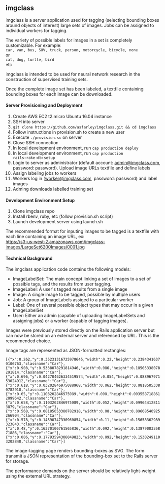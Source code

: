 imgclass
--------

imgclass is a server application used for tagging (selecting bounding boxes around objects of interest) large sets of images. Jobs can be assigned to individual workers for tagging.

The variety of possible labels for images in a set is completely customizable. For example:  
```car, van, bus, SUV, truck, person, motorcycle, bicycle, none```  
or  
```cat, dog, turtle, bird```  
etc

imgclass is intended to be used for neural network research in the construction of supervised training sets.

Once the complete image set has been labeled, a textfile containing bounding boxes for each image can be downloaded.

#### Server Provisioning and Deployment
 1. Create AWS EC2 t2.micro Ubuntu 16.04 instance
 2. SSH into server
 3. ```git clone https://github.com/asfarley/imgclass.git && cd imgclass```
 4. Follow instructions in provision.sh to create a new user
 5. Execute ```./provision.su``` on server
 6. Close SSH connection
 7. In local development environment, run ```cap production deploy```
 8. In local development environment, run ```cap production rails:rake:db:setup```
 9. Login to server as administrator (default account: admin@imgclass.com, password: password). Upload image URLs textfile and define labels
 10. Assign labeling jobs to workers
 11. Workers log in (worker@imgclass.com, password: password) and label images
 12. Adming downloads labelled training set

#### Development Environment Setup
 1. Clone imgclass repo
 2. Install rbenv, ruby, etc (follow provision.sh script)
 3. Launch development server using launch.sh

The recommended format for inputing images to be tagged is a textfile with each line containing an image URL, ex:  
https://s3-us-west-2.amazonaws.com/imgclass-images/LargeSet6200Images/0001.jpg

#### Technical Background

The imgclass application code contains the following models:
 * ImageLabelSet: The main concept linking a set of images to a set of possible tags, and the results from user tagging.
 * ImageLabel: A user's tagged results from a single image
 * Image: A single image to be tagged, possible by multiple users
 * Job: A group of ImageLabels assiged to a particular worker
 * Label: One of several possible object types that may occur in a given ImageLabelSet
 * User: Either an admin (capable of uploading ImageLabelSets and assigning jobs) or a worker (capable of tagging images).

Images were previously stored directly on the Rails application server but can now be stored on an external server and referenced by URL. This is the recommended choice.

Image tags are represented as JSON-formatted rectangles:

```[{"x":0.262,"y":0.35231316725978645,"width":0.22,"height":0.23843416370106763,"classname":"Car"},{"x":0.908,"y":0.5338078291814946,"width":0.086,"height":0.18505338078291814,"classname":"Car"},{"x":0.696,"y":0.042704626334519574,"width":0.054,"height":0.08896797153024912,"classname":"Car"},{"x":0.618,"y":0.03202846975088968,"width":0.062,"height":0.08185053380782918,"classname":"Car"},{"x":0.65,"y":0.1103202846975089,"width":0.008,"height":0.0035587188612099642,"classname":"Car"},{"x":0.658,"y":0.1103202846975089,"width":0.052,"height":0.099644128113879,"classname":"Car"},{"x":0.568,"y":0.08185053380782918,"width":0.08,"height":0.09608540925266904,"classname":"Car"},{"x":0.578,"y":0.14590747330960854,"width":0.11,"height":0.15658362989323843,"classname":"Car"},{"x":0.48,"y":0.16370106761565836,"width":0.092,"height":0.1387900355871886,"classname":"Car"},{"x":0.006,"y":0.17793594306049823,"width":0.092,"height":0.15302491103202848,"classname":"Car"}]```

The image-tagging page renders bounding-boxes as SVG. The form transmit a JSON representation of the bounding-box set to the Rails server for storage.

The performance demands on the server should be relatively light-weight using the external URL strategy.
